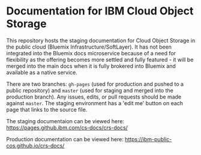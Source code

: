 # Documentation for IBM Cloud Object Storage 

This repository hosts the staging documentation for Cloud Object Storage in the public cloud (Bluemix Infrastructure/SoftLayer).  It has not been integrated into the Bluemix docs microservice because of a need for flexibility as the offering becomes more settled and fully featured - it will be merged into the main docs when it is fully brokered into Bluemix and available as a native service.

There are two branches: `gh-pages` (used for production and  pushed to a public repository) and `master` (used for staging and merged into the production branch).  Any issues, edits, or pull requests should be made against `master`. The staging environment has a 'edit me' button on each page that links to the source file.

The staging documentaion can be viewed here: https://pages.github.ibm.com/cs-docs/crs-docs/

Production documentation can be viewed here: https://ibm-public-cos.github.io/crs-docs/





